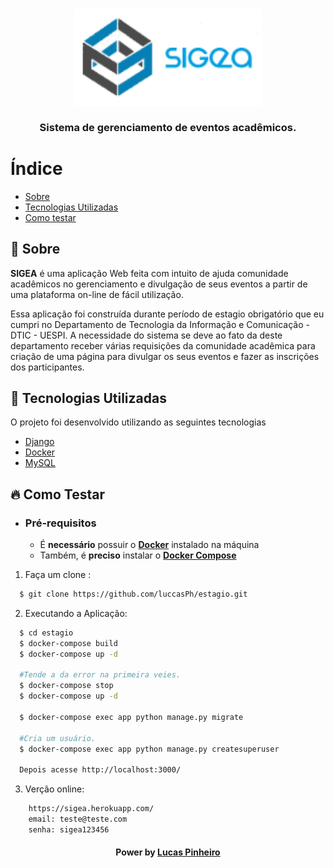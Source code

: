 <h3 align="center">
    <img alt="Logo" title="#logo" width="300px" src=".github/logo.png">
    <br><br>
    <b>Sistema de gerenciamento de eventos acadêmicos.</b>  
    <br>
</h3>
      
# Índice

- [Sobre](#sobre)
- [Tecnologias Utilizadas](#tecnologias-utilizadas)
- [Como testar](#como-testar)

<a id="sobre"></a>

## :bookmark: Sobre

<strong>SIGEA</strong> é uma aplicação Web feita com intuito de ajuda comunidade acadêmicos no gerenciamento e divulgação de seus eventos a partir de uma plataforma on-line de fácil utilização.

Essa aplicação foi construída durante período de estagio obrigatório que eu cumpri no Departamento de Tecnologia da Informação e Comunicação - DTIC - UESPI. A necessidade do sistema se deve ao fato da deste departamento receber várias requisições da comunidade acadêmica para criação de uma página para divulgar os
seus eventos e fazer as inscrições dos participantes.

<a id="tecnologias-utilizadas"></a>

## :rocket: Tecnologias Utilizadas

O projeto foi desenvolvido utilizando as seguintes tecnologias

- [Django](https://www.djangoproject.com/)
- [Docker](https://www.docker.com/)
- [MySQL](https://www.mysql.com/)

<a id="como-testar"></a>
## :fire: Como Testar

- ### **Pré-requisitos**

  - É **necessário** possuir o **[Docker](https://www.docker.com/get-started)** instalado na máquina
  - Também, é **preciso** instalar o **[Docker Compose](https://docs.docker.com/compose/install/)**

1. Faça um clone :

```sh
  $ git clone https://github.com/luccasPh/estagio.git
```

2. Executando a Aplicação:

```sh
  $ cd estagio
  $ docker-compose build
  $ docker-compose up -d

  #Tende a da error na primeira veies.
  $ docker-compose stop
  $ docker-compose up -d

  $ docker-compose exec app python manage.py migrate

  #Cria um usuário.
  $ docker-compose exec app python manage.py createsuperuser

  Depois acesse http://localhost:3000/

```
3. Verção online:
```sh
    https://sigea.herokuapp.com/
    email: teste@teste.com
    senha: sigea123456
```


<h4 align="center">
    Power by <a href="https://www.linkedin.com/in/lucas-pinheiro-462794152/" target="_blank">Lucas Pinheiro</a>
</h4>
